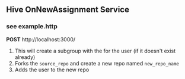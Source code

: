## Hive OnNewAssignment Service

### see example.http

**POST** http://localhost:3000/

1. This will create a subgroup with the for the user (if it doesn't exist already)
2. Forks the `source_repo` and create a new repo named `new_repo_name`
3. Adds the user to the new repo